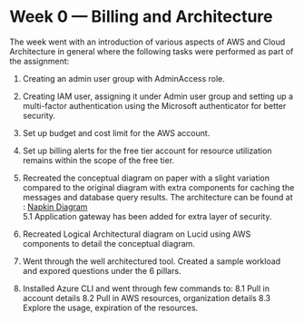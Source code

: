 # Week 0 — Billing and Architecture
The week went with an introduction of various aspects of AWS and Cloud Architecture in general where the following tasks were performed as part of the assignment:

1. Creating an admin user group with AdminAccess role.
2. Creating IAM user, assigning it under Admin user group and setting up a multi-factor authentication using the Microsoft authenticator for better security.
3. Set up budget and cost limit for the AWS account.
4. Set up billing alerts for the free tier account for resource utilization remains within the scope of the free tier.
5. Recreated the conceptual diagram on paper with a slight variation compared to the original diagram with extra components for caching the messages and database query results. The architecture can be found at : [Napkin Diagram](https://github.com/adarshjhaa100/aws-bootcamp-cruddur-2023/blob/main/journal/week-0-napkin.jpg)  
5.1 Application gateway has been added for extra layer of security.

6. Recreated Logical Architectural diagram on Lucid using AWS components to detail the conceptual diagram.
7. Went through the well architectured tool. Created a sample workload and expored questions under the 6 pillars. 
8. Installed Azure CLI and went through few commands to:
8.1 Pull in account details
8.2 Pull in AWS resources, organization details
8.3 Explore the usage, expiration of the resources.  